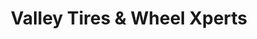 ---
title: "Valley Tires & Wheel Xperts"
url: /el-centro/valley-tires-und-wheel-xperts/
shop: Reifen
---